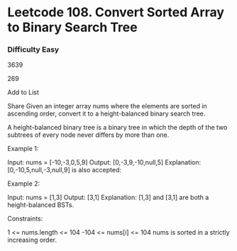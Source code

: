 # Leetcode 108. Convert Sorted Array to Binary Search Tree
### Difficulty Easy

3639

269

Add to List

Share
Given an integer array nums where the elements are sorted in ascending order, convert it to a height-balanced binary search tree.

A height-balanced binary tree is a binary tree in which the depth of the two subtrees of every node never differs by more than one.

 

Example 1:


Input: nums = [-10,-3,0,5,9]
Output: [0,-3,9,-10,null,5]
Explanation: [0,-10,5,null,-3,null,9] is also accepted:

Example 2:


Input: nums = [1,3]
Output: [3,1]
Explanation: [1,3] and [3,1] are both a height-balanced BSTs.
 

Constraints:

1 <= nums.length <= 104
-104 <= nums[i] <= 104
nums is sorted in a strictly increasing order.
